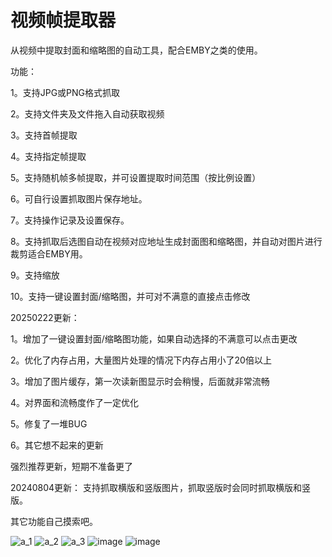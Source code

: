 # 视频帧提取器

从视频中提取封面和缩略图的自动工具，配合EMBY之类的使用。

功能：

1。支持JPG或PNG格式抓取

2。支持文件夹及文件拖入自动获取视频

3。支持首帧提取

4。支持指定帧提取

5。支持随机帧多帧提取，并可设置提取时间范围（按比例设置）

6。可自行设置抓取图片保存地址。

7。支持操作记录及设置保存。

8。支持抓取后选图自动在视频对应地址生成封面图和缩略图，并自动对图片进行裁剪适合EMBY用。

9。支持缩放

10。支持一键设置封面/缩略图，并可对不满意的直接点击修改

20250222更新：

1。增加了一键设置封面/缩略图功能，如果自动选择的不满意可以点击更改

2。优化了内存占用，大量图片处理的情况下内存占用小了20倍以上

3。增加了图片缓存，第一次读新图显示时会稍慢，后面就非常流畅

4。对界面和流畅度作了一定优化

5。修复了一堆BUG

6。其它想不起来的更新

强烈推荐更新，短期不准备更了

20240804更新：
支持抓取横版和竖版图片，抓取竖版时会同时抓取横版和竖版。

其它功能自己摸索吧。

![a_1](https://github.com/user-attachments/assets/34ca92d2-d6ec-4b13-ac01-16830692dae0)
![a_2](https://github.com/user-attachments/assets/b01d51b2-231a-4a08-8ce2-be61c5cb3b17)
![a_3](https://github.com/user-attachments/assets/2fefa98e-452e-43fe-807e-22d085c1c196)
![image](https://github.com/user-attachments/assets/98850cf4-cb09-4969-88c9-a43053f00d8c)
![image](https://github.com/user-attachments/assets/4418e5fb-3938-4402-91dc-62ca9f6124bf)

